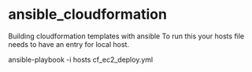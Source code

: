 # ansible_cloudformation
Building cloudformation templates with ansible
To run this your hosts file needs to have an entry for local host.

ansible-playbook -i hosts cf_ec2_deploy.yml
